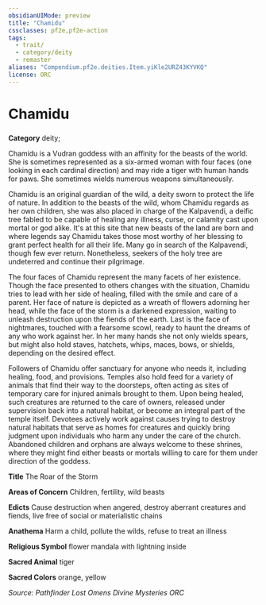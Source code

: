 ```yaml
---
obsidianUIMode: preview
title: "Chamidu"
cssclasses: pf2e,pf2e-action
tags:
  - trait/
  - category/deity
  - remaster
aliases: "Compendium.pf2e.deities.Item.yiKle2URZ43KYVKQ"
license: ORC
---
```

# Chamidu

### 

**Category** deity; 




Chamidu is a Vudran goddess with an affinity for the beasts of the world. She is sometimes represented as a six-armed woman with four faces (one looking in each cardinal direction) and may ride a tiger with human hands for paws. She sometimes wields numerous weapons simultaneously.

Chamidu is an original guardian of the wild, a deity sworn to protect the life of nature. In addition to the beasts of the wild, whom Chamidu regards as her own children, she was also placed in charge of the Kalpavendi, a deific tree fabled to be capable of healing any illness, curse, or calamity cast upon mortal or god alike. It's at this site that new beasts of the land are born and where legends say Chamidu takes those most worthy of her blessing to grant perfect health for all their life. Many go in search of the Kalpavendi, though few ever return. Nonetheless, seekers of the holy tree are undeterred and continue their pilgrimage.

The four faces of Chamidu represent the many facets of her existence. Though the face presented to others changes with the situation, Chamidu tries to lead with her side of healing, filled with the smile and care of a parent. Her face of nature is depicted as a wreath of flowers adorning her head, while the face of the storm is a darkened expression, waiting to unleash destruction upon the fiends of the earth. Last is the face of nightmares, touched with a fearsome scowl, ready to haunt the dreams of any who work against her. In her many hands she not only wields spears, but might also hold staves, hatchets, whips, maces, bows, or shields, depending on the desired effect.

Followers of Chamidu offer sanctuary for anyone who needs it, including healing, food, and provisions. Temples also hold feed for a variety of animals that find their way to the doorsteps, often acting as sites of temporary care for injured animals brought to them. Upon being healed, such creatures are returned to the care of owners, released under supervision back into a natural habitat, or become an integral part of the temple itself. Devotees actively work against causes trying to destroy natural habitats that serve as homes for creatures and quickly bring judgment upon individuals who harm any under the care of the church. Abandoned children and orphans are always welcome to these shrines, where they might find either beasts or mortals willing to care for them under direction of the goddess.

**Title** The Roar of the Storm

**Areas of Concern** Children, fertility, wild beasts

**Edicts** Cause destruction when angered, destroy aberrant creatures and fiends, live free of social or materialistic chains

**Anathema** Harm a child, pollute the wilds, refuse to treat an illness

**Religious Symbol** flower mandala with lightning inside

**Sacred Animal** tiger

**Sacred Colors** orange, yellow

*Source: Pathfinder Lost Omens Divine Mysteries*
*ORC*